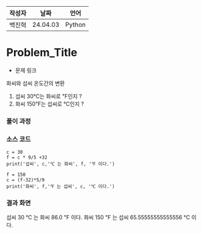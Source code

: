 | 작성자  |   날짜   | 언어    |
| ------- | --------- | ------- |
| 백진혁    | 24.04.03  | Python  |

# Problem_Title

 - 문제 링크
  
  화씨와 섭씨 온도간의 변환

1. 섭씨 30℃는 화씨로 ℉인지 ?
2. 화씨 150℉는 섭씨로 ℃인지 ?

### 풀이 과정  



### 소스 코드

```Language
c = 30
f = c * 9/5 +32
print('섭씨', c,'℃ 는 화씨', f, '℉ 이다.')

f = 150
c = (f-32)*5/9
print('화씨', f,'℉ 는 섭씨', c, '℃ 이다.')
```

### 결과 화면
섭씨 30 ℃ 는 화씨 86.0 ℉ 이다.
화씨 150 ℉ 는 섭씨 65.55555555555556 ℃ 이다.
